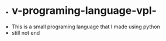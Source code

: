 - # v-programing-language-vpl-
- This is a small programing language that I made using python
- still not end
